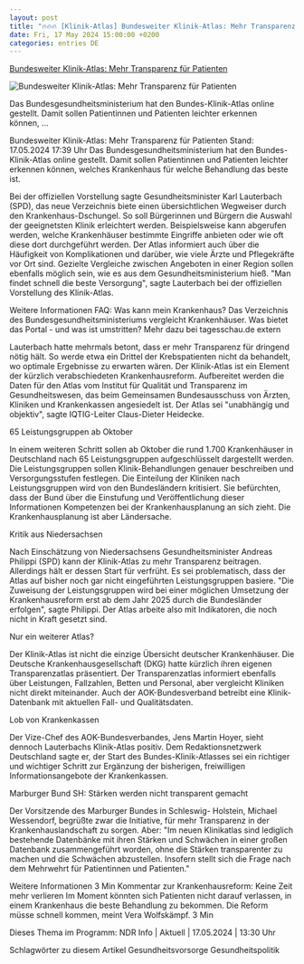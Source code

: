 ```yaml
---
layout: post
title: "🔥🔥🔥 [Klinik-Atlas] Bundesweiter Klinik-Atlas: Mehr Transparenz für Patienten"
date: Fri, 17 May 2024 15:00:00 +0200
categories: entries DE
---
```

[Bundesweiter Klinik-Atlas: Mehr Transparenz für Patienten](https://www.ndr.de/nachrichten/info/Bundesweiter-Klinik-Atlas-Mehr-Transparenz-fuer-Patienten,klinikatlas100.html)

![Bundesweiter Klinik-Atlas: Mehr Transparenz für Patienten](https://www.ndr.de/nachrichten/info/klinikatlas108_v-contentxl.jpg)

Das Bundesgesundheitsministerium hat den Bundes-Klinik-Atlas online gestellt. Damit sollen Patientinnen und Patienten leichter erkennen können, ...

Bundesweiter Klinik-Atlas: Mehr Transparenz für Patienten Stand: 17.05.2024 17:39 Uhr Das Bundesgesundheitsministerium hat den Bundes-Klinik-Atlas online gestellt. Damit sollen Patientinnen und Patienten leichter erkennen können, welches Krankenhaus für welche Behandlung das beste ist.

Bei der offiziellen Vorstellung sagte Gesundheitsminister Karl Lauterbach (SPD), das neue Verzeichnis biete einen übersichtlichen Wegweiser durch den Krankenhaus-Dschungel. So soll Bürgerinnen und Bürgern die Auswahl der geeignetsten Klinik erleichtert werden. Beispielsweise kann abgerufen werden, welche Krankenhäuser bestimmte Eingriffe anbieten oder wie oft diese dort durchgeführt werden. Der Atlas informiert auch über die Häufigkeit von Komplikationen und darüber, wie viele Ärzte und Pflegekräfte vor Ort sind. Gezielte Vergleiche zwischen Angeboten in einer Region sollen ebenfalls möglich sein, wie es aus dem Gesundheitsministerium hieß. "Man findet schnell die beste Versorgung", sagte Lauterbach bei der offiziellen Vorstellung des Klinik-Atlas.

Weitere Informationen FAQ: Was kann mein Krankenhaus? Das Verzeichnis des Bundesgesundheitsministeriums vergleicht Krankenhäuser. Was bietet das Portal - und was ist umstritten? Mehr dazu bei tagesschau.de extern

Lauterbach hatte mehrmals betont, dass er mehr Transparenz für dringend nötig hält. So werde etwa ein Drittel der Krebspatienten nicht da behandelt, wo optimale Ergebnisse zu erwarten wären. Der Klinik-Atlas ist ein Element der kürzlich verabschiedeten Krankenhausreform. Aufbereitet werden die Daten für den Atlas vom Institut für Qualität und Transparenz im Gesundheitswesen, das beim Gemeinsamen Bundesausschuss von Ärzten, Kliniken und Krankenkassen angesiedelt ist. Der Atlas sei "unabhängig und objektiv", sagte IQTIG-Leiter Claus-Dieter Heidecke.

65 Leistungsgruppen ab Oktober

In einem weiteren Schritt sollen ab Oktober die rund 1.700 Krankenhäuser in Deutschland nach 65 Leistungsgruppen aufgeschlüsselt dargestellt werden. Die Leistungsgruppen sollen Klinik-Behandlungen genauer beschreiben und Versorgungsstufen festlegen. Die Einteilung der Kliniken nach Leistungsgruppen wird von den Bundesländern kritisiert. Sie befürchten, dass der Bund über die Einstufung und Veröffentlichung dieser Informationen Kompetenzen bei der Krankenhausplanung an sich zieht. Die Krankenhausplanung ist aber Ländersache.

Kritik aus Niedersachsen

Nach Einschätzung von Niedersachsens Gesundheitsminister Andreas Philippi (SPD) kann der Klinik-Atlas zu mehr Transparenz beitragen. Allerdings hält er dessen Start für verfrüht. Es sei problematisch, dass der Atlas auf bisher noch gar nicht eingeführten Leistungsgruppen basiere. "Die Zuweisung der Leistungsgruppen wird bei einer möglichen Umsetzung der Krankenhausreform erst ab dem Jahr 2025 durch die Bundesländer erfolgen", sagte Philippi. Der Atlas arbeite also mit Indikatoren, die noch nicht in Kraft gesetzt sind.

Nur ein weiterer Atlas?

Der Klinik-Atlas ist nicht die einzige Übersicht deutscher Krankenhäuser. Die Deutsche Krankenhausgesellschaft (DKG) hatte kürzlich ihren eigenen Transparenzatlas präsentiert. Der Transparenzatlas informiert ebenfalls über Leistungen, Fallzahlen, Betten und Personal, aber vergleicht Kliniken nicht direkt miteinander. Auch der AOK-Bundesverband betreibt eine Klinik-Datenbank mit aktuellen Fall- und Qualitätsdaten.

Lob von Krankenkassen

Der Vize-Chef des AOK-Bundesverbandes, Jens Martin Hoyer, sieht dennoch Lauterbachs Klinik-Atlas positiv. Dem Redaktionsnetzwerk Deutschland sagte er, der Start des Bundes-Klinik-Atlasses sei ein richtiger und wichtiger Schritt zur Ergänzung der bisherigen, freiwilligen Informationsangebote der Krankenkassen.

Marburger Bund SH: Stärken werden nicht transparent gemacht

Der Vorsitzende des Marburger Bundes in Schleswig- Holstein, Michael Wessendorf, begrüßte zwar die Initiative, für mehr Transparenz in der Krankenhauslandschaft zu sorgen. Aber: "Im neuen Klinikatlas sind lediglich bestehende Datenbänke mit ihren Stärken und Schwächen in einer großen Datenbank zusammengeführt worden, ohne die Stärken transparenter zu machen und die Schwächen abzustellen. Insofern stellt sich die Frage nach dem Mehrwehrt für Patientinnen und Patienten."

Weitere Informationen 3 Min Kommentar zur Krankenhausreform: Keine Zeit mehr verlieren Im Moment könnten sich Patienten nicht darauf verlassen, in einem Krankenhaus die beste Behandlung zu bekommen. Die Reform müsse schnell kommen, meint Vera Wolfskämpf. 3 Min

Dieses Thema im Programm: NDR Info | Aktuell | 17.05.2024 | 13:30 Uhr

Schlagwörter zu diesem Artikel Gesundheitsvorsorge Gesundheitspolitik

